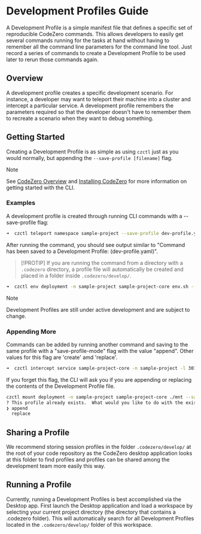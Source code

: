 # Development Profiles Guide

A Development Profile is a simple manifest file that defines a specific set of reproducible CodeZero commands. This allows developers to easily get several commands running for the tasks at hand without having to remember all the command line parameters for the command line tool. Just record a series of commands to create a Development Profile to be used later to rerun those commands again.

## Overview

A development profile creates a specific development scenario. For instance, a developer may want to teleport their machine into a cluster and intercept a particular service. A development profile remembers the parameters required so that the developer doesn't have to remember them to recreate a scenario when they want to debug something.

## Getting Started

Creating a Development Profile is as simple as using `czctl` just as you would normally, but appending the `--save-profile [filename]` flag.

> [!NOTE]
> See [CodeZero Overview](../welcome/overview.md) and [Installing CodeZero](./installing.md) for more information on getting started with the CLI.


### Examples

A development profile is created through running CLI commands with a --save-profile flag:

```bash
➜  czctl teleport namespace sample-project --save-profile dev-profile.yaml
```

After running the command, you should see output similar to "Command has been saved to a Development Profile: (dev-profile.yaml)".

> [!PROTIP]
> If you are running the command from a directory with a `.codezero` directory, a profile file will automatically be created and placed in a folder inside `.codezero/develop/`.

```bash
➜  czctl env deployment -n sample-project sample-project-core env.sh --save-profile dev-profile2.yaml
```

> [!NOTE]
> Development Profiles are still under active development and are subject to change.

### Appending More

Commands can be added by running another command and saving to the same profile with a "save-profile-mode" flag
with the value "append". Other values for this flag are 'create' amd 'replace'.

```bash
➜  czctl intercept service sample-project-core -n sample-project -l 3010 --save-profile dev-profile.yaml --save-profile-mode append
```

If you forget this flag, the CLI will ask you if you are
appending or replacing the contents of the Development Profile file.

```bash
czctl mount deployment -n sample-project sample-project-core ./mnt --save-profile dev-profile.yaml
? This profile already exists.  What would you like to do with the existing profile? (Use arrow keys)
❯ append
  replace
```

## Sharing a Profile

We recommend storing session profiles in the folder `.codezero/develop/` at the root of your code repository as the CodeZero desktop application looks at this folder to find profiles and profiles can be shared among the development team more easily this way.

## Running a Profile

Currently, running a Development Profiles is best accomplished via the Desktop app. First launch the Desktop application and load a workspace by selecting your current project directory (the directory that contains a .codezero folder).  This will automatically search for all Development Profiles located in the `.codezero/develop/` folder of this workspace.
